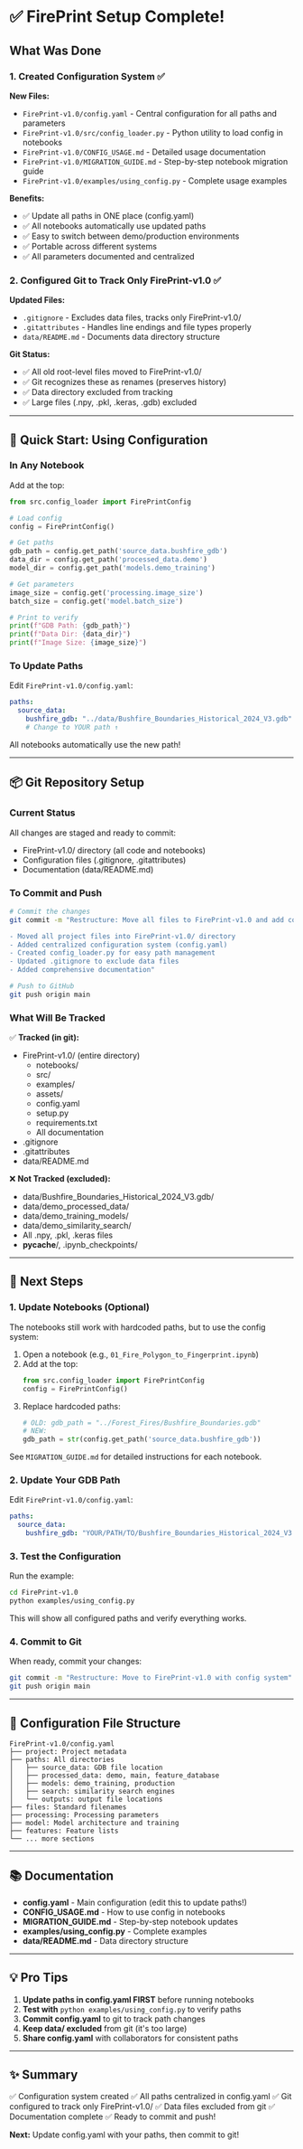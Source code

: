 # ✅ FirePrint Setup Complete!

## What Was Done

### 1. Created Configuration System ✅

**New Files:**
- `FirePrint-v1.0/config.yaml` - Central configuration for all paths and parameters
- `FirePrint-v1.0/src/config_loader.py` - Python utility to load config in notebooks
- `FirePrint-v1.0/CONFIG_USAGE.md` - Detailed usage documentation
- `FirePrint-v1.0/MIGRATION_GUIDE.md` - Step-by-step notebook migration guide
- `FirePrint-v1.0/examples/using_config.py` - Complete usage examples

**Benefits:**
- ✅ Update all paths in ONE place (config.yaml)
- ✅ All notebooks automatically use updated paths
- ✅ Easy to switch between demo/production environments
- ✅ Portable across different systems
- ✅ All parameters documented and centralized

### 2. Configured Git to Track Only FirePrint-v1.0 ✅

**Updated Files:**
- `.gitignore` - Excludes data files, tracks only FirePrint-v1.0/
- `.gitattributes` - Handles line endings and file types properly
- `data/README.md` - Documents data directory structure

**Git Status:**
- ✅ All old root-level files moved to FirePrint-v1.0/
- ✅ Git recognizes these as renames (preserves history)
- ✅ Data directory excluded from tracking
- ✅ Large files (.npy, .pkl, .keras, .gdb) excluded

---

## 🎯 Quick Start: Using Configuration

### In Any Notebook

Add at the top:
```python
from src.config_loader import FirePrintConfig

# Load config
config = FirePrintConfig()

# Get paths
gdb_path = config.get_path('source_data.bushfire_gdb')
data_dir = config.get_path('processed_data.demo')
model_dir = config.get_path('models.demo_training')

# Get parameters
image_size = config.get('processing.image_size')
batch_size = config.get('model.batch_size')

# Print to verify
print(f"GDB Path: {gdb_path}")
print(f"Data Dir: {data_dir}")
print(f"Image Size: {image_size}")
```

### To Update Paths

Edit `FirePrint-v1.0/config.yaml`:
```yaml
paths:
  source_data:
    bushfire_gdb: "../data/Bushfire_Boundaries_Historical_2024_V3.gdb"
    # Change to YOUR path ↑
```

All notebooks automatically use the new path!

---

## 📦 Git Repository Setup

### Current Status

All changes are staged and ready to commit:
- FirePrint-v1.0/ directory (all code and notebooks)
- Configuration files (.gitignore, .gitattributes)
- Documentation (data/README.md)

### To Commit and Push

```bash
# Commit the changes
git commit -m "Restructure: Move all files to FirePrint-v1.0 and add config system

- Moved all project files into FirePrint-v1.0/ directory
- Added centralized configuration system (config.yaml)
- Created config_loader.py for easy path management
- Updated .gitignore to exclude data files
- Added comprehensive documentation"

# Push to GitHub
git push origin main
```

### What Will Be Tracked

✅ **Tracked (in git):**
- FirePrint-v1.0/ (entire directory)
  - notebooks/
  - src/
  - examples/
  - assets/
  - config.yaml
  - setup.py
  - requirements.txt
  - All documentation
- .gitignore
- .gitattributes
- data/README.md

❌ **Not Tracked (excluded):**
- data/Bushfire_Boundaries_Historical_2024_V3.gdb/
- data/demo_processed_data/
- data/demo_training_models/
- data/demo_similarity_search/
- All .npy, .pkl, .keras files
- __pycache__/, .ipynb_checkpoints/

---

## 📝 Next Steps

### 1. Update Notebooks (Optional)

The notebooks still work with hardcoded paths, but to use the config system:

1. Open a notebook (e.g., `01_Fire_Polygon_to_Fingerprint.ipynb`)
2. Add at the top:
   ```python
   from src.config_loader import FirePrintConfig
   config = FirePrintConfig()
   ```
3. Replace hardcoded paths:
   ```python
   # OLD: gdb_path = "../Forest_Fires/Bushfire_Boundaries.gdb"
   # NEW:
   gdb_path = str(config.get_path('source_data.bushfire_gdb'))
   ```

See `MIGRATION_GUIDE.md` for detailed instructions for each notebook.

### 2. Update Your GDB Path

Edit `FirePrint-v1.0/config.yaml`:
```yaml
paths:
  source_data:
    bushfire_gdb: "YOUR/PATH/TO/Bushfire_Boundaries_Historical_2024_V3.gdb"
```

### 3. Test the Configuration

Run the example:
```bash
cd FirePrint-v1.0
python examples/using_config.py
```

This will show all configured paths and verify everything works.

### 4. Commit to Git

When ready, commit your changes:
```bash
git commit -m "Restructure: Move to FirePrint-v1.0 with config system"
git push origin main
```

---

## 🔧 Configuration File Structure

```
FirePrint-v1.0/config.yaml
├── project: Project metadata
├── paths: All directories
│   ├── source_data: GDB file location
│   ├── processed_data: demo, main, feature_database
│   ├── models: demo_training, production
│   ├── search: similarity search engines
│   └── outputs: output file locations
├── files: Standard filenames
├── processing: Processing parameters
├── model: Model architecture and training
├── features: Feature lists
└── ... more sections
```

---

## 📚 Documentation

- **config.yaml** - Main configuration (edit this to update paths!)
- **CONFIG_USAGE.md** - How to use config in notebooks
- **MIGRATION_GUIDE.md** - Step-by-step notebook updates
- **examples/using_config.py** - Complete examples
- **data/README.md** - Data directory structure

---

## 💡 Pro Tips

1. **Update paths in config.yaml FIRST** before running notebooks
2. **Test with** `python examples/using_config.py` to verify paths
3. **Commit config.yaml** to git to track path changes
4. **Keep data/ excluded** from git (it's too large)
5. **Share config.yaml** with collaborators for consistent paths

---

## ✨ Summary

✅ Configuration system created
✅ All paths centralized in config.yaml
✅ Git configured to track only FirePrint-v1.0/
✅ Data files excluded from git
✅ Documentation complete
✅ Ready to commit and push!

**Next:** Update config.yaml with your paths, then commit to git!

